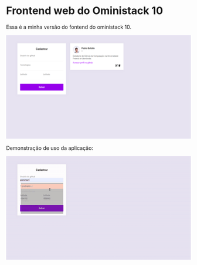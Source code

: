 # Frontend web do Oministack 10
Essa é a minha versão do fontend do oministack 10.

![Imagem representando a aplicação](https://github.com/pedrohba1/rocketseat/blob/master/oministacks/oministack10/frontend/readme%20stuff/screenshot.png)

Demonstração de uso da aplicação:

![gif de uso da aplicação](https://github.com/pedrohba1/rocketseat/blob/master/oministacks/oministack10/frontend/readme%20stuff/demo.gif)
